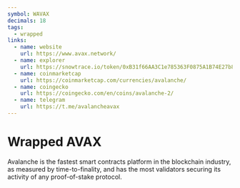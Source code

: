 ```yaml
---
symbol: WAVAX
decimals: 18
tags:
  - wrapped
links:
  - name: website
    url: https://www.avax.network/
  - name: explorer
    url: https://snowtrace.io/token/0xB31f66AA3C1e785363F0875A1B74E27b85FD66c7
  - name: coinmarketcap
    url: https://coinmarketcap.com/currencies/avalanche/
  - name: coingecko
    url: https://coingecko.com/en/coins/avalanche-2/
  - name: telegram
    url: https://t.me/avalancheavax
---
```


# Wrapped AVAX

Avalanche is the fastest smart contracts platform in the blockchain industry, as measured by time-to-finality, and has the most validators securing its activity of any proof-of-stake protocol.

